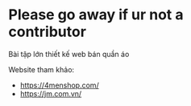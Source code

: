 # Please go away if ur not a contributor
Bài tập lớn thiết kế web bán quần áo

Website tham khảo:
- https://4menshop.com/
- https://jm.com.vn/
